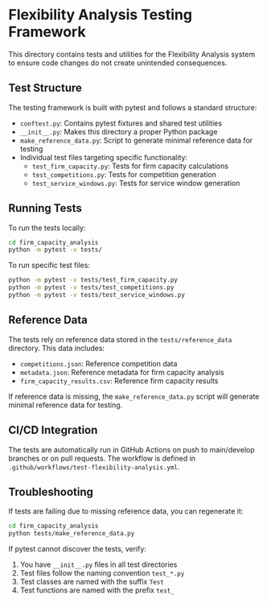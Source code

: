 # Flexibility Analysis Testing Framework

This directory contains tests and utilities for the Flexibility Analysis system to ensure code changes do not create unintended consequences.

## Test Structure

The testing framework is built with pytest and follows a standard structure:

- `conftest.py`: Contains pytest fixtures and shared test utilities
- `__init__.py`: Makes this directory a proper Python package
- `make_reference_data.py`: Script to generate minimal reference data for testing
- Individual test files targeting specific functionality:
  - `test_firm_capacity.py`: Tests for firm capacity calculations
  - `test_competitions.py`: Tests for competition generation
  - `test_service_windows.py`: Tests for service window generation

## Running Tests

To run the tests locally:

```bash
cd firm_capacity_analysis
python -m pytest -v tests/
```

To run specific test files:

```bash
python -m pytest -v tests/test_firm_capacity.py
python -m pytest -v tests/test_competitions.py
python -m pytest -v tests/test_service_windows.py
```

## Reference Data

The tests rely on reference data stored in the `tests/reference_data` directory. This data includes:

- `competitions.json`: Reference competition data
- `metadata.json`: Reference metadata for firm capacity analysis
- `firm_capacity_results.csv`: Reference firm capacity results

If reference data is missing, the `make_reference_data.py` script will generate minimal reference data for testing.

## CI/CD Integration

The tests are automatically run in GitHub Actions on push to main/develop branches or on pull requests. The workflow is defined in `.github/workflows/test-flexibility-analysis.yml`.

## Troubleshooting

If tests are failing due to missing reference data, you can regenerate it:

```bash
cd firm_capacity_analysis
python tests/make_reference_data.py
```

If pytest cannot discover the tests, verify:
1. You have `__init__.py` files in all test directories
2. Test files follow the naming convention `test_*.py`
3. Test classes are named with the suffix `Test`
4. Test functions are named with the prefix `test_`
